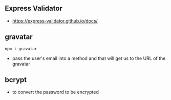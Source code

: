 ## Express Validator

- https://express-validator.github.io/docs/

## gravatar

`npm i gravatar`

- pass the user's email into a method and that will get us to the URL of the gravatar

## bcrypt

- to convert the password to be encrypted
